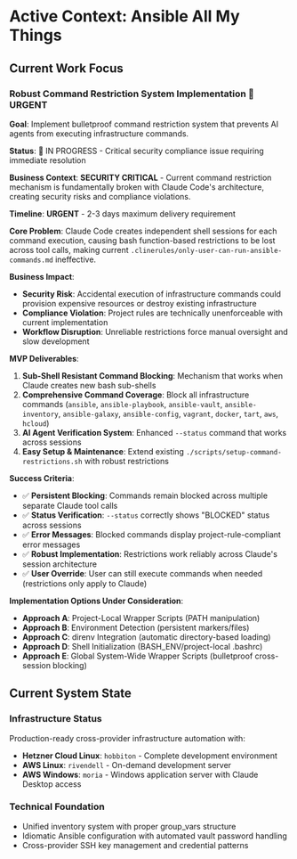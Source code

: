 # Active Context: Ansible All My Things

## Current Work Focus

### Robust Command Restriction System Implementation 🔴 URGENT
**Goal**: Implement bulletproof command restriction system that prevents AI agents from executing infrastructure commands.

**Status**: 🔴 IN PROGRESS - Critical security compliance issue requiring immediate resolution

**Business Context**: **SECURITY CRITICAL** - Current command restriction mechanism is fundamentally broken with Claude Code's architecture, creating security risks and compliance violations.

**Timeline**: **URGENT** - 2-3 days maximum delivery requirement

**Core Problem**: Claude Code creates independent shell sessions for each command execution, causing bash function-based restrictions to be lost across tool calls, making current `.clinerules/only-user-can-run-ansible-commands.md` ineffective.

**Business Impact**:
- **Security Risk**: Accidental execution of infrastructure commands could provision expensive resources or destroy existing infrastructure
- **Compliance Violation**: Project rules are technically unenforceable with current implementation
- **Workflow Disruption**: Unreliable restrictions force manual oversight and slow development

**MVP Deliverables**:
1. **Sub-Shell Resistant Command Blocking**: Mechanism that works when Claude creates new bash sub-shells
2. **Comprehensive Command Coverage**: Block all infrastructure commands (`ansible`, `ansible-playbook`, `ansible-vault`, `ansible-inventory`, `ansible-galaxy`, `ansible-config`, `vagrant`, `docker`, `tart`, `aws`, `hcloud`)
3. **AI Agent Verification System**: Enhanced `--status` command that works across sessions
4. **Easy Setup & Maintenance**: Extend existing `./scripts/setup-command-restrictions.sh` with robust restrictions

**Success Criteria**:
- ✅ **Persistent Blocking**: Commands remain blocked across multiple separate Claude tool calls
- ✅ **Status Verification**: `--status` correctly shows "BLOCKED" status across sessions
- ✅ **Error Messages**: Blocked commands display project-rule-compliant error messages
- ✅ **Robust Implementation**: Restrictions work reliably across Claude's session architecture
- ✅ **User Override**: User can still execute commands when needed (restrictions only apply to Claude)

**Implementation Options Under Consideration**:
- **Approach A**: Project-Local Wrapper Scripts (PATH manipulation)
- **Approach B**: Environment Detection (persistent markers/files)
- **Approach C**: direnv Integration (automatic directory-based loading)
- **Approach D**: Shell Initialization (BASH_ENV/project-local .bashrc)
- **Approach E**: Global System-Wide Wrapper Scripts (bulletproof cross-session blocking)

## Current System State

### Infrastructure Status
Production-ready cross-provider infrastructure automation with:
- **Hetzner Cloud Linux**: `hobbiton` - Complete development environment
- **AWS Linux**: `rivendell` - On-demand development server  
- **AWS Windows**: `moria` - Windows application server with Claude Desktop access

### Technical Foundation
- Unified inventory system with proper group_vars structure
- Idiomatic Ansible configuration with automated vault password handling
- Cross-provider SSH key management and credential patterns
